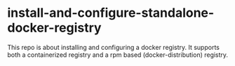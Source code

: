 # install-and-configure-standalone-docker-registry
This repo is about installing and configuring a docker registry. It supports both a containerized registry and a rpm based (docker-distribution) registry.
